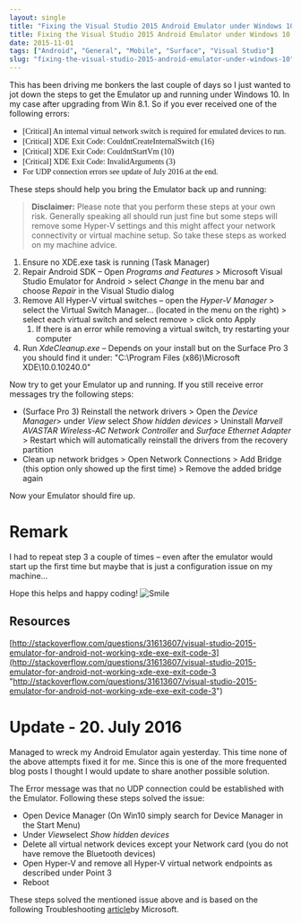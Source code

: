 ```yaml
---
layout: single
title: "Fixing the Visual Studio 2015 Android Emulator under Windows 10"
title: Fixing the Visual Studio 2015 Android Emulator under Windows 10
date: 2015-11-01
tags: ["Android", "General", "Mobile", "Surface", "Visual Studio"]
slug: "fixing-the-visual-studio-2015-android-emulator-under-windows-10"
---
```


This has been driving me bonkers the last couple of days so I just wanted to jot down the steps to get the Emulator up and running under Windows 10. In my case after upgrading from Win 8.1. So if you ever received one of the following errors:

- <font face="Consolas">[Critical] An internal virtual network switch is required for emulated devices to run.</font>
- <font face="Consolas">[Critical] XDE Exit Code: CouldntCreateInternalSwitch (16)</font>
- <font face="Consolas">[Critical] XDE Exit Code: CouldntStartVm (10)</font>
- <font face="Consolas">[Critical] XDE Exit Code: InvalidArguments (3)</font>
- <font face="Consolas">For UDP connection errors see update of July 2016 at the end.</font>


These steps should help you bring the Emulator back up and running:


> **Disclaimer:** Please note that you perform these steps at your own risk. Generally speaking all should run just fine but some steps will remove some Hyper-V settings and this might affect your network connectivity or virtual machine setup. So take these steps as worked on my machine advice.


1. Ensure no XDE.exe task is running (Task Manager)
2. Repair Android SDK – Open *Programs and Features* &gt; Microsoft Visual Studio Emulator for Android &gt; select *Change* in the menu bar and choose *Repair* in the Visual Studio dialog
3. Remove All Hyper-V virtual switches – open the  *Hyper-V Manager* &gt; select the Virtual Switch Manager… (located in the menu on the right) &gt; select each virtual switch and select remove &gt; click onto Apply
    1. If there is an error while removing a virtual switch, try restarting your computer
4. Run *XdeCleanup.exe* – Depends on your install but on the Surface Pro 3 you should find it under: "C:\Program Files (x86)\Microsoft XDE\10.0.10240.0"


Now try to get your Emulator up and running. If you still receive error messages try the following steps:

- (Surface Pro 3) Reinstall the network drivers &gt; Open the *Device Manager*&gt; under *View* select *Show hidden devices* &gt; Uninstall *Marvell AVASTAR Wireless-AC Network Controller* and *Surface Ethernet Adapter* &gt; Restart which will automatically reinstall the drivers from the recovery partition
- Clean up network bridges &gt; Open Network Connections &gt; Add Bridge (this option only showed up the first time) &gt; Remove the added bridge again


Now your Emulator should fire up.

# Remark

I had to repeat step 3 a couple of times – even after the emulator would start up the first time but maybe that is just a configuration issue on my machine…

Hope this helps and happy coding! ![Smile](https://mallibone.com/posts/files/5bbd1b8e-ff4b-4d0d-b029-93f37da303ef.png)

## Resources

[http://stackoverflow.com/questions/31613607/visual-studio-2015-emulator-for-android-not-working-xde-exe-exit-code-3](http://stackoverflow.com/questions/31613607/visual-studio-2015-emulator-for-android-not-working-xde-exe-exit-code-3 "http://stackoverflow.com/questions/31613607/visual-studio-2015-emulator-for-android-not-working-xde-exe-exit-code-3")



# Update - 20. July 2016

Managed to wreck my Android Emulator again yesterday. This time none of the above attempts fixed it for me. Since this is one of the more frequented blog posts I thought I would update to share another possible solution.

  


The Error message was that no UDP connection could be established with the Emulator. Following these steps solved the issue:

  



- Open Device Manager (On Win10 simply search for Device Manager in the Start Menu)
- Under *View*select *Show hidden devices*
- Delete all virtual network devices except your Network card (you do not have remove the Bluetooth devices)
- Open Hyper-V and remove all Hyper-V virtual network endpoints as described under Point 3
- Reboot


These steps solved the mentioned issue above and is based on the following Troubleshooting [article](https://msdn.microsoft.com/en-us/library/mt228282.aspx#XamarinPlayer)by Microsoft.

